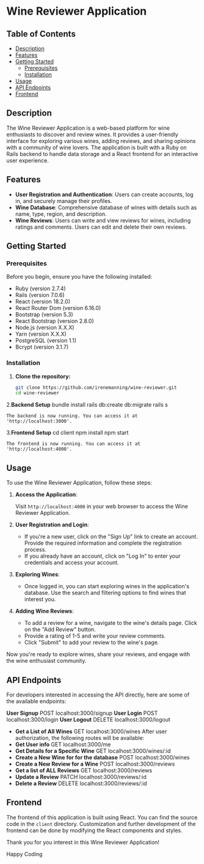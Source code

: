 # Wine Reviewer Application

## Table of Contents

- [Description](#description)
- [Features](#features)
- [Getting Started](#getting-started)
  - [Prerequisites](#prerequisites)
  - [Installation](#installation)
- [Usage](#usage)
- [API Endpoints](#api-endpoints)
- [Frontend](#frontend)

## Description

The Wine Reviewer Application is a web-based platform for wine enthusiasts to discover and review wines. It provides a user-friendly interface for exploring various wines, adding reviews, and sharing opinions with a community of wine lovers. The application is built with a Ruby on Rails backend to handle data storage and a React frontend for an interactive user experience.

## Features

- **User Registration and Authentication**: Users can create accounts, log in, and securely manage their profiles.
- **Wine Database**: Comprehensive database of wines with details such as name, type, region, and description.
- **Wine Reviews**: Users can write and view reviews for wines, including ratings and comments. Users can edit and delete their own reviews.

## Getting Started

### Prerequisites

Before you begin, ensure you have the following installed:

- Ruby (version 2.7.4)
- Rails (version 7.0.6)
- React (version 18.2.0)
- React Router Dom (version 6.16.0)
- Bootstrap (version 5.3)
- React Bootstrap (version 2.8.0)
- Node.js (version X.X.X)
- Yarn (version X.X.X)
- PostgreSQL (version 1.1)
- Bcrypt (version 3.1.7)

### Installation

1. **Clone the repository:**

   ```bash
   git clone https://github.com/irenemanning/wine-reviewer.git
   cd wine-reviewer

2.**Backend Setup**
    bundle install
    rails db:create db:migrate
    rails s

    The backend is now running. You can access it at 'http://localhost:3000'.

3.**Frontend Setup**
    cd client
    npm install
    npm start

    The frontend is now running. You can access it at 'http://localhost:4000'.

## Usage

To use the Wine Reviewer Application, follow these steps:

1. **Access the Application**:

   Visit `http://localhost:4000` in your web browser to access the Wine Reviewer Application.

2. **User Registration and Login**:

   - If you're a new user, click on the "Sign Up" link to create an account. Provide the required information and complete the registration process.
   - If you already have an account, click on "Log In" to enter your credentials and access your account.

3. **Exploring Wines**:

   - Once logged in, you can start exploring wines in the application's database. Use the search and filtering options to find wines that interest you.

4. **Adding Wine Reviews**:

   - To add a review for a wine, navigate to the wine's details page. Click on the "Add Review" button.
   - Provide a rating of 1-5 and write your review comments.
   - Click "Submit" to add your review to the wine's page.


Now you're ready to explore wines, share your reviews, and engage with the wine enthusiast community.

## API Endpoints

For developers interested in accessing the API directly, here are some of the available endpoints:

**User Signup** POST localhost:3000/signup
**User Login** POST localhost:3000/login
**User Logout** DELETE localhost:3000/logout
- **Get a List of All Wines** GET localhost:3000/wines
After user authorization, the following routes will be available:
- **Get User info** GET localhost:3000/me
- **Get Details for a Specific Wine** GET localhost:3000/wines/:id
- **Create a New Wine for for the database** POST localhost:3000/wines
- **Create a New Review for a Wine** POST localhost:3000/reviews
- **Get a list of ALL Reviews** GET localhost:3000/reviews
- **Update a Review** PATCH localhost:3000/reviews/:id
- **Delete a Review** DELETE localhost:3000/reviews/:id

## Frontend

The frontend of this application is built using React. You can find the source code in the `client` directory. Customization and further development of the frontend can be done by modifying the React components and styles.

Thank you  for you interest in this Wine Reviewer Application!

Happy Coding
